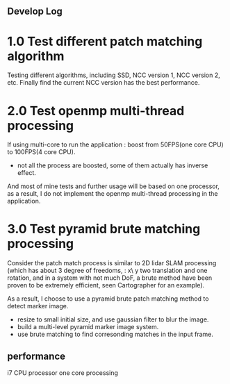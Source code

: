 ## Develop Log

# 1.0 Test different patch matching algorithm 
Testing different algorithms, including SSD, NCC version 1, NCC version 2,  etc. Finally find the current NCC version has the best performance.

# 2.0 Test openmp multi-thread processing

If using multi-core to run the application : boost from 50FPS(one core CPU) to 100FPS(4 core CPU).
 - not all the process are boosted, some of them actually has inverse effect.

And most of mine tests and further usage will be based on one processor, as a result, I do not implement the openmp multi-thread processing in the application.

# 3.0 Test pyramid brute matching processing

Consider the patch match process is similar to 2D lidar SLAM processing (which has about 3 degree of freedoms, : x\ y two translation and one rotation, and in a system with not much DoF, a brute method have been proven to be extremely efficient, seen Cartographer for an example).

As a result, I choose to use a pyramid brute patch matching method to detect marker image.

* resize to small initial size, and use gaussian filter to blur the image.
* build a multi-level pyramid marker image system.
* use brute matching to find corresonding matches in the input frame.


## performance

i7 CPU processor one core processing
